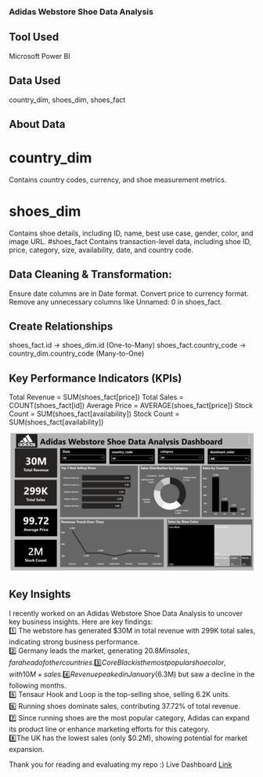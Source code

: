 ### Adidas Webstore Shoe Data Analysis
## Tool Used
Microsoft Power BI

## Data Used
country_dim, shoes_dim, shoes_fact

## About Data
# country_dim 
Contains country codes, currency, and shoe measurement metrics.
# shoes_dim 
Contains shoe details, including ID, name, best use case, gender, color, and image URL.
#shoes_fact
Contains transaction-level data, including shoe ID, price, category, size, availability, date, and country code.

## Data Cleaning & Transformation:
Ensure date columns are in Date format.
Convert price to currency format.
Remove any unnecessary columns like Unnamed: 0 in shoes_fact.

## Create Relationships
shoes_fact.id → shoes_dim.id (One-to-Many)
shoes_fact.country_code → country_dim.country_code (Many-to-One)

## Key Performance Indicators (KPIs)
Total Revenue = SUM(shoes_fact[price])
Total Sales = COUNT(shoes_fact[id])
Average Price = AVERAGE(shoes_fact[price])
Stock Count = SUM(shoes_fact[availability])
Stock Count = SUM(shoes_fact[availability])

![Dashboard](https://github.com/rohini-kadam98/Adidas-Webstore-Shoe-Data-Analysis/blob/main/Adidas%20Webstore%20Dashboard.png)

## Key Insights
I recently worked on an Adidas Webstore Shoe Data Analysis to uncover key business insights. Here are key findings:              
1️⃣ The webstore has generated $30M in total revenue with 299K total sales, indicating strong business performance.                        
2️⃣ Germany leads the market, generating $20.8M in sales, far ahead of other countries.                        
3️⃣ Core Black is the most popular shoe color, with 10M+ sales.                                                           
4️⃣ Revenue peaked in January ($6.3M) but saw a decline in the following months.                                                       
5️⃣ Tensaur Hook and Loop is the top-selling shoe, selling 6.2K units.                                                                        
6️⃣ Running shoes dominate sales, contributing 37.72% of total revenue.                                                                                    
7️⃣ Since running shoes are the most popular category, Adidas can expand its product line or enhance marketing efforts for this category.                                   
8️⃣The UK has the lowest sales (only $0.2M), showing potential for market expansion.                                                                             

Thank you for reading and evaluating my repo :)
Live Dashboard [Link]()
